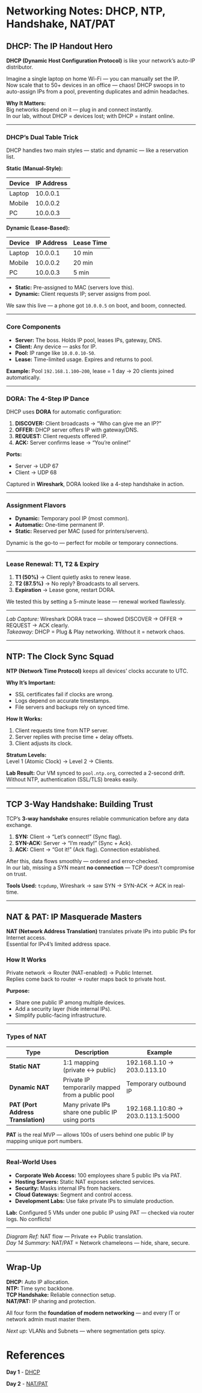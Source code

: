# Networking Notes: DHCP, NTP, Handshake, NAT/PAT


##  DHCP: The IP Handout Hero

**DHCP (Dynamic Host Configuration Protocol)** is like your network’s auto-IP distributor.

Imagine a single laptop on home Wi-Fi — you can manually set the IP.  
Now scale that to 50+ devices in an office — chaos! DHCP swoops in to auto-assign IPs from a pool, preventing duplicates and admin headaches.

**Why It Matters:**  
Big networks depend on it — plug in and connect instantly.  
In our lab, without DHCP = devices lost; with DHCP = instant online.

---

###  DHCP’s Dual Table Trick

DHCP handles two main styles — static and dynamic — like a reservation list.

**Static (Manual-Style):**

| Device | IP Address |
|--------|-------------|
| Laptop | 10.0.0.1    |
| Mobile | 10.0.0.2    |
| PC     | 10.0.0.3    |

**Dynamic (Lease-Based):**

| Device | IP Address | Lease Time |
|--------|-------------|-------------|
| Laptop | 10.0.0.1    | 10 min      |
| Mobile | 10.0.0.2    | 20 min      |
| PC     | 10.0.0.3    | 5 min       |

- **Static:** Pre-assigned to MAC (servers love this).  
- **Dynamic:** Client requests IP; server assigns from pool.

We saw this live — a phone got `10.0.0.5` on boot, and boom, connected.

---

###  Core Components

- **Server:** The boss. Holds IP pool, leases IPs, gateway, DNS.  
- **Client:** Any device — asks for IP.  
- **Pool:** IP range like `10.0.0.10-50`.  
- **Lease:** Time-limited usage. Expires and returns to pool.

**Example:** Pool `192.168.1.100–200`, lease = 1 day → 20 clients joined automatically.

---

###  DORA: The 4-Step IP Dance

DHCP uses **DORA** for automatic configuration:

1. **DISCOVER:** Client broadcasts → “Who can give me an IP?”  
2. **OFFER:** DHCP server offers IP with gateway/DNS.  
3. **REQUEST:** Client requests offered IP.  
4. **ACK:** Server confirms lease → “You’re online!”

**Ports:**  
- Server → UDP 67  
- Client → UDP 68  

Captured in **Wireshark**, DORA looked like a 4-step handshake in action.

---

###  Assignment Flavors

- **Dynamic:** Temporary pool IP (most common).  
- **Automatic:** One-time permanent IP.  
- **Static:** Reserved per MAC (used for printers/servers).

Dynamic is the go-to — perfect for mobile or temporary connections.

---

###  Lease Renewal: T1, T2 & Expiry

1. **T1 (50%)** → Client quietly asks to renew lease.  
2. **T2 (87.5%)** → No reply? Broadcasts to all servers.  
3. **Expiration** → Lease gone, restart DORA.

We tested this by setting a 5-minute lease — renewal worked flawlessly.

---

 *Lab Capture:* Wireshark DORA trace — showed DISCOVER → OFFER → REQUEST → ACK clearly.  
 *Takeaway:* DHCP = Plug & Play networking. Without it = network chaos.

---

##  NTP: The Clock Sync Squad

**NTP (Network Time Protocol)** keeps all devices’ clocks accurate to UTC.

**Why It’s Important:**  
- SSL certificates fail if clocks are wrong.  
- Logs depend on accurate timestamps.  
- File servers and backups rely on synced time.

**How It Works:**
1. Client requests time from NTP server.  
2. Server replies with precise time + delay offsets.  
3. Client adjusts its clock.

**Stratum Levels:**  
Level 1 (Atomic Clock) → Level 2 → Clients.

**Lab Result:** Our VM synced to `pool.ntp.org`, corrected a 2-second drift.  
Without NTP, authentication (SSL/TLS) breaks easily.

---

##  TCP 3-Way Handshake: Building Trust

TCP’s **3-way handshake** ensures reliable communication before any data exchange.

1. **SYN:** Client → “Let’s connect!” (Sync flag).  
2. **SYN-ACK:** Server → “I’m ready!” (Sync + Ack).  
3. **ACK:** Client → “Got it!” (Ack flag). Connection established.

After this, data flows smoothly — ordered and error-checked.  
In our lab, missing a SYN meant **no connection** — TCP doesn’t compromise on trust.

 **Tools Used:** `tcpdump`, Wireshark → saw SYN → SYN-ACK → ACK in real-time.

---

##  NAT & PAT: IP Masquerade Masters

**NAT (Network Address Translation)** translates private IPs into public IPs for Internet access.  
Essential for IPv4’s limited address space.

###  How It Works

Private network → Router (NAT-enabled) → Public Internet.  
Replies come back to router → router maps back to private host.

**Purpose:**
- Share one public IP among multiple devices.  
- Add a security layer (hide internal IPs).  
- Simplify public-facing infrastructure.

---

###  Types of NAT

| Type | Description | Example |
|------|--------------|----------|
| **Static NAT** | 1:1 mapping (private ↔ public) | 192.168.1.10 → 203.0.113.10 |
| **Dynamic NAT** | Private IP temporarily mapped from a public pool | Temporary outbound IP |
| **PAT (Port Address Translation)** | Many private IPs share one public IP using ports | 192.168.1.10:80 → 203.0.113.1:5000 |

**PAT** is the real MVP — allows 100s of users behind one public IP by mapping unique port numbers.

---

###  Real-World Uses

- **Corporate Web Access:** 100 employees share 5 public IPs via PAT.  
- **Hosting Servers:** Static NAT exposes selected services.  
- **Security:** Masks internal IPs from hackers.  
- **Cloud Gateways:** Segment and control access.  
- **Development Labs:** Use fake private IPs to simulate production.

**Lab:** Configured 5 VMs under one public IP using PAT — checked via router logs. No conflicts!

---

 *Diagram Ref:* NAT flow — Private ↔ Public translation.  
 *Day 14 Summary:* NAT/PAT = Network chameleons — hide, share, secure.

---

##  Wrap-Up

**DHCP:** Auto IP allocation.  
**NTP:** Time sync backbone.  
**TCP Handshake:** Reliable connection setup.  
**NAT/PAT:** IP sharing and protection.

All four form the **foundation of modern networking** — and every IT or network admin must master them.

*Next up:* VLANs and Subnets — where segmentation gets spicy. 

# References

**Day 1** - [DHCP](https://claude.ai/public/artifacts/cab20ca6-7445-4439-880e-78db376be78c) 

**Day 2** - [NAT/PAT](https://claude.ai/public/artifacts/553de791-6828-4740-becf-0fb4af7e53b7)  
